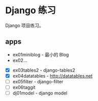 # Django 练习

Django 项目练习。

## apps

* ex01miniblog - 最小的 Blog
* ex02...
* [x] ex03tables2 - django-tables2
* [x] ex04datatables - http://datatables.net
* [ ] ex05filter - django-filter
* [ ] ex06taggit
* [ ] dj01model - django model
